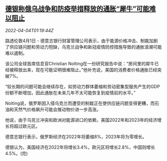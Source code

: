 <!--1649035864000-->
[德银称俄乌战争和防疫举措释放的通胀“犀牛”可能难以阻止](https://cn.reuters.com/article/db-ukraine-crisis-covid19-0401-fri-idCNKCS2LW02E)
------

<div><i>2022-04-04T01:19:44Z</i></div><p>路透伦敦4月1日 - 德意志银行财富管理公司表示，由于能源价格冲击、制裁加剧了供应链问题和劳动力短缺，乌克兰战争和新冠疫情防控措施导致的通胀浪潮可能难以遏制。</p><p>该公司全球首席信息官Christian Nolting在一份研究报告中说：“房间里的犀牛已经被释放出来，现在可能证明很难阻止。”他补充说，美国的消费者价格通胀已经突破7%。</p><p>“较长期的问题可能会继续存在，如劳动力群体萎缩和劳动密集型服务产生的GDP份额不断增加，因此通胀在未来几年不太可能恢复到疫情前的水平。”</p><p>Nolting说，俄罗斯因入侵乌克兰而遭受的制裁正在使供应链问题变得更糟，而石油和天然气价格飙升可能会推动物价进一步高涨。</p><p>他说，由于乌克兰冲突和欧洲对能源进口的依赖，美国2022年和2023年的经济增长将超过欧元区。</p><p>德意志银行表示，俄罗斯经济在2022年将萎缩8%，2023年将为零增长。</p><p>德银认为，美国经济在2022年将增长3.4%，欧元区将增长2.8%，中国则增长4.5%。(完)</p>
